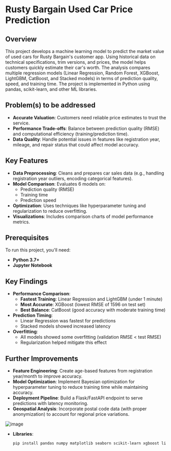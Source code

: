 # Rusty Bargain Used Car Price Prediction

## Overview
This project develops a machine learning model to predict the market value of used cars for Rusty Bargain's customer app. Using historical data on technical specifications, trim versions, and prices, the model helps customers quickly estimate their car's worth. The analysis compares multiple regression models (Linear Regression, Random Forest, XGBoost, LightGBM, CatBoost, and Stacked models) in terms of prediction quality, speed, and training time. The project is implemented in Python using pandas, scikit-learn, and other ML libraries.

## Problem(s) to be addressed
- **Accurate Valuation**: Customers need reliable price estimates to trust the service.
- **Performance Trade-offs**: Balance between prediction quality (RMSE) and computational efficiency (training/prediction time).
- **Data Quality**: Handle potential issues in features like registration year, mileage, and repair status that could affect model accuracy.

## Key Features
- **Data Preprocessing**: Cleans and prepares car sales data (e.g., handling registration year outliers, encoding categorical features).
- **Model Comparison**: Evaluates 6 models on:
  - Prediction quality (RMSE)
  - Training time
  - Prediction speed
- **Optimization**: Uses techniques like hyperparameter tuning and regularization to reduce overfitting.
- **Visualizations**: Includes comparison charts of model performance metrics.

## Prerequisites
To run this project, you'll need:
- **Python 3.7+**
- **Jupyter Notebook**

## Key Findings
- **Performance Comparison**:
  - **Fastest Training**: Linear Regression and LightGBM (under 1 minute)
  - **Most Accurate**: XGBoost (lowest RMSE of 1596 on test set)
  - **Best Balance**: CatBoost (good accuracy with moderate training time)
- **Prediction Timing**:
  - Linear Regression was fastest for predictions
  - Stacked models showed increased latency
- **Overfitting**:
  - All models showed some overfitting (validation RMSE < test RMSE)
  - Regularization helped mitigate this effect

## Further Improvements
  - **Feature Engineering**: Create age-based features from registration year/month to improve accuracy.
  - **Model Optimization**: Implement Bayesian optimization for hyperparameter tuning to reduce training time while maintaining accuracy.
  - **Deployment Pipeline**: Build a Flask/FastAPI endpoint to serve predictions with latency monitoring.
  - **Geospatial Analysis**: Incorporate postal code data (with proper anonymization) to account for regional price variations.

![image](https://github.com/user-attachments/assets/ba71cfb8-cf6a-4402-9622-0ee5765c2832)

- **Libraries**:
  ```bash
  pip install pandas numpy matplotlib seaborn scikit-learn xgboost lightgbm catboost
